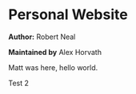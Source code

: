 # Personal Website 

**Author:** Robert Neal 

**Maintained by** Alex Horvath

Matt was here, hello world.

Test 2
